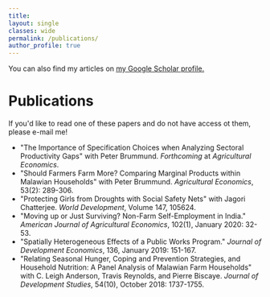 ```yaml
---
title: 
layout: single
classes: wide
permalink: /publications/
author_profile: true
---
```


You can also find my articles on <u><a href="https://scholar.google.com/citations?user=wPPXKHcAAAAJ&hl=en">my Google Scholar profile</a>.</u>


# Publications

If you'd like to read one of these papers and do not have access ot them, please e-mail me!

- "The Importance of Specification Choices when Analyzing Sectoral Productivity Gaps" with Peter Brummund. _Forthcoming_ at _Agricultural Economics_.
- "Should Farmers Farm More? Comparing Marginal Products within Malawian Households" with Peter Brummund. _Agricultural Economics_, 53(2): 289-306.
- "Protecting Girls from Droughts with Social Safety Nets" with Jagori Chatterjee. _World Development_, Volume 147, 105624.
- "Moving up or Just Surviving? Non-Farm Self-Employment in India." _American Journal of Agricultural Economics_, 102(1), January 2020: 32-53.
- "Spatially Heterogeneous Effects of a Public Works Program." _Journal of Development Economics_, 136, January 2019: 151-167.
- "Relating Seasonal Hunger, Coping and Prevention Strategies, and Household Nutrition: A Panel Analysis of Malawian Farm Households" with C. Leigh Anderson, Travis Reynolds, and Pierre Biscaye. _Journal of Development Studies_, 54(10), October 2018: 1737-1755.
